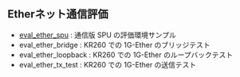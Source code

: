 ## Etherネット通信評価

- [eval_ether_spu](./eval_ether_spu) : 通信版 SPU の評価環境サンプル
- eval_ether_bridge : KR260 での 1G-Ether のブリッジテスト
- eval_ether_loopback : KR260 での 1G-Ether のループバックテスト
- eval_ether_tx_test : KR260 での 1G-Ether の送信テスト

